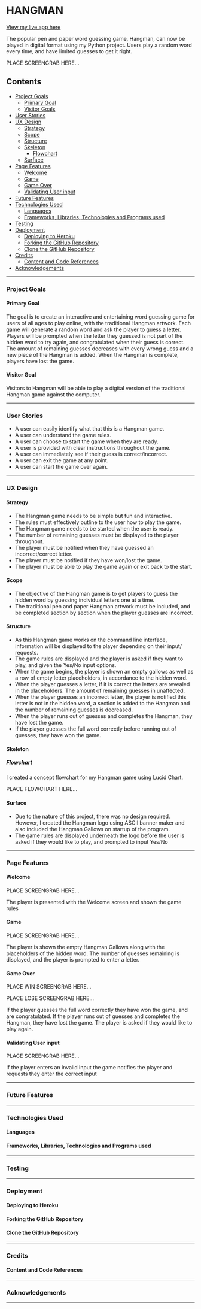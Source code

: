 # HANGMAN
[View my live app here](https://)

The popular pen and paper word guessing game, Hangman, can now be played in digital format using my Python project. Users play a random word every time, and have limited guesses to get it right.

PLACE SCREENGRAB HERE…

## Contents
* [Project Goals](#project-goals)
  * [Primary Goal](#primary-goal)
  * [Visitor Goals](#visitor-goal)
* [User Stories](#user-stories)
* [UX Design](#ux-design)
  * [Strategy](#strategy)
  *	[Scope](#scope)
  * [Structure](#structure)
  * [Skeleton](#skeleton)
    * [Flowchart](#flowchart)
  * [Surface](#surface)
* [Page Features](#page-features)
  * [Welcome](#welcome)
  * [Game](#game)
  * [Game Over](#game-over)
  * [Validating User input](#validating-user-input)
* [Future Features](#future-features)
* [Technologies Used](#technologies-used)
  * [Languages](#languages)
  * [Frameworks, Libraries, Technologies and Programs used](#frameworks-libraries-technologies-and-programs-used)
* [Testing](#testing)
* [Deployment](#deployment)
  * [Deploying to Heroku](#Deploying-to-heroku)
  * [Forking the GitHub Repository](#forking-the-github-repository)
  * [Clone the GitHub Repository](#clone-the-github-repository)
* [Credits](#credits)
  * [Content and Code References](#content-and-code-references)
* [Acknowledgements](#acknowledgements)  
         
 
___

### Project Goals

#### Primary Goal

The goal is to create an interactive and entertaining word guessing game for users of all ages to play online, with the traditional Hangman artwork. Each game will generate a random word and ask the player to guess a letter. Players will be prompted when the letter they guessed is not part of the hidden word to try again, and congratulated when their guess is correct. The amount of remaining guesses decreases with every wrong guess and a new piece of the Hangman is added. When the Hangman is complete, players have lost the game. 

#### Visitor Goal

Visitors to Hangman will be able to play a digital version of the traditional Hangman game against the computer. 


___

### User Stories

* A user can easily identify what that this is a Hangman game.
* A user can understand the game rules.
* A user can choose to start the game when they are ready.
* A user is provided with clear instructions throughout the game.
* A user can immediately see if their guess is correct/incorrect.
* A user can exit the game at any point.
* A user can start the game over again.


___

### UX Design

#### Strategy

* The Hangman game needs to be simple but fun and interactive. 
* The rules must effectively outline to the user how to play the game.
* The Hangman game needs to be started when the user is ready.
* The number of remaining guesses must be displayed to the player throughout.
* The player must be notified when they have guessed an incorrect/correct letter.
* The player must be notified if they have won/lost the game.
* The player must be able to play the game again or exit back to the start.

#### Scope

* The objective of the Hangman game is to get players to guess the hidden word by guessing individual letters one at a time.
* The traditional pen and paper Hangman artwork must be included, and be completed section by section when the player guesses are incorrect.

#### Structure

* As this Hangman game works on the command line interface, information will be displayed to the player depending on their input/ requests.
* The game rules are displayed and the player is asked if they want to play, and given the Yes/No input options.
* When the game begins, the player is shown an empty gallows as well as a row of empty letter placeholders, in accordance to the hidden word.
* When the player guesses a letter, if it is correct the letters are revealed in the placeholders. The amount of remaining guesses in unaffected.
* When the player guesses an incorrect letter, the player is notified this letter is not in the hidden word, a section is added to the Hangman and the number of remaining guesses is decreased. 
* When the player runs out of guesses and completes the Hangman, they have lost the game.
* If the player guesses the full word correctly before running out of guesses, they have won the game.

#### Skeleton
##### Flowchart
I created a concept flowchart for my Hangman game using Lucid Chart.

PLACE FLOWCHART HERE…

#### Surface
* Due to the nature of this project, there was no design required. However, I created the Hangman logo using ASCII banner maker and also included the Hangman Gallows on startup of the program.
* The game rules are displayed underneath the logo before the user is asked if they would like to play, and prompted to input Yes/No


___

### Page Features

#### Welcome
PLACE SCREENGRAB HERE…

The player is presented with the Welcome screen and shown the game rules

#### Game
PLACE SCREENGRAB HERE…

The player is shown the empty Hangman Gallows along with the placeholders of the hidden word. The number of guesses remaining is displayed, and the player is prompted to enter a letter.

#### Game Over
PLACE WIN SCREENGRAB HERE…

PLACE LOSE SCREENGRAB HERE…

If the player guesses the full word correctly they have won the game, and are congratulated. If the player runs out of guesses and completes the Hangman, they have lost the game.
The player is asked if they would like to play again.

#### Validating User input
PLACE SCREENGRAB HERE…

If the player enters an invalid input the game notifies the player and requests they enter the correct input


___

### Future Features


___

### Technologies Used

#### Languages

#### Frameworks, Libraries, Technologies and Programs used


___

### Testing


___

### Deployment

#### Deploying to Heroku

#### Forking the GitHub Repository

#### Clone the GitHub Repository


___

### Credits

#### Content and Code References


___

### Acknowledgements


___
